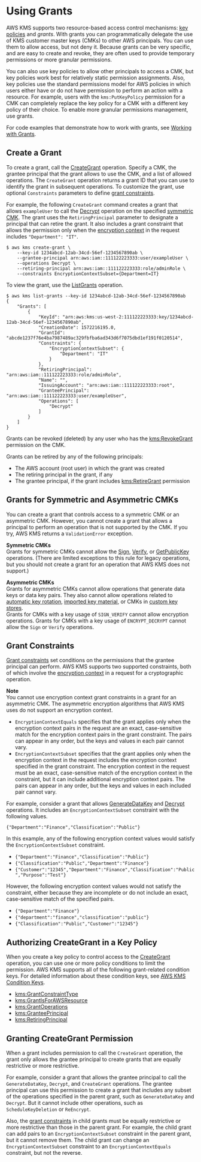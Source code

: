 # Using Grants<a name="grants"></a>

AWS KMS supports two resource\-based access control mechanisms: [key policies](key-policies.md) and *grants*\. With grants you can programmatically delegate the use of KMS customer master keys \(CMKs\) to other AWS principals\. You can use them to allow access, but not deny it\. Because grants can be very specific, and are easy to create and revoke, they are often used to provide temporary permissions or more granular permissions\.

You can also use key policies to allow other principals to access a CMK, but key policies work best for relatively static permission assignments\. Also, key policies use the standard permissions model for AWS policies in which users either have or do not have permission to perform an action with a resource\. For example, users with the `kms:PutKeyPolicy` permission for a CMK can completely replace the key policy for a CMK with a different key policy of their choice\. To enable more granular permissions management, use grants\.

For code examples that demonstrate how to work with grants, see [Working with Grants](programming-grants.md)\.

## Create a Grant<a name="grant-create"></a>

To create a grant, call the [CreateGrant](https://docs.aws.amazon.com/kms/latest/APIReference/API_CreateGrant.html) operation\. Specify a CMK, the grantee principal that the grant allows to use the CMK, and a list of allowed operations\. The `CreateGrant` operation returns a grant ID that you can use to identify the grant in subsequent operations\. To customize the grant, use optional `Constraints` parameters to define [grant constraints](https://docs.aws.amazon.com/kms/latest/APIReference/API_GrantConstraints.html)\.

For example, the following `CreateGrant` command creates a grant that allows `exampleUser` to call the [Decrypt](https://docs.aws.amazon.com/kms/latest/APIReference/API_Decrypt.html) operation on the specified [symmetric CMK](symm-asymm-concepts.md#symmetric-cmks)\. The grant uses the `RetiringPrincipal` parameter to designate a principal that can retire the grant\. It also includes a grant constraint that allows the permission only when the [encryption context](concepts.md#encrypt_context) in the request includes `"Department": "IT"`\.

```
$ aws kms create-grant \
    --key-id 1234abcd-12ab-34cd-56ef-1234567890ab \
    --grantee-principal arn:aws:iam::111122223333:user/exampleUser \
    --operations Decrypt \
    --retiring-principal arn:aws:iam::111122223333:role/adminRole \
    --constraints EncryptionContextSubset={Department=IT}
```

To view the grant, use the [ListGrants](https://docs.aws.amazon.com/kms/latest/APIReference/API_ListGrants.html) operation\. 

```
$ aws kms list-grants --key-id 1234abcd-12ab-34cd-56ef-1234567890ab
{
    "Grants": [
        {
            "KeyId": "arn:aws:kms:us-west-2:111122223333:key/1234abcd-12ab-34cd-56ef-1234567890ab",
            "CreationDate": 1572216195.0,
            "GrantId": "abcde1237f76e4ba7987489ac329fbfba6ad343d6f7075dbd1ef191f0120514",
            "Constraints": {
                "EncryptionContextSubset": {
                    "Department": "IT"
                }
            },
            "RetiringPrincipal": "arn:aws:iam::111122223333:role/adminRole",
            "Name": "",
            "IssuingAccount": "arn:aws:iam::111122223333:root",
            "GranteePrincipal": "arn:aws:iam::111122223333:user/exampleUser",
            "Operations": [
                "Decrypt"
            ]
        }
    ]
}
```

Grants can be revoked \(deleted\) by any user who has the [kms:RevokeGrant](https://docs.aws.amazon.com/kms/latest/APIReference/API_RevokeGrant.html) permission on the CMK\. 

Grants can be retired by any of the following principals:
+ The AWS account \(root user\) in which the grant was created
+ The retiring principal in the grant, if any
+ The grantee principal, if the grant includes [kms:RetireGrant](https://docs.aws.amazon.com/kms/latest/APIReference/API_RetireGrant.html) permission

## Grants for Symmetric and Asymmetric CMKs<a name="grants-asymm"></a>

You can create a grant that controls access to a symmetric CMK or an asymmetric CMK\. However, you cannot create a grant that allows a principal to perform an operation that is not supported by the CMK\. If you try, AWS KMS returns a `ValidationError` exception\.

**Symmetric CMKs**  
Grants for symmetric CMKs cannot allow the [Sign](https://docs.aws.amazon.com/kms/latest/APIReference/API_Sign.html), [Verify](https://docs.aws.amazon.com/kms/latest/APIReference/API_Verify.html), or [GetPublicKey](https://docs.aws.amazon.com/kms/latest/APIReference/API_GetPublicKey.html) operations\. \(There are limited exceptions to this rule for legacy operations, but you should not create a grant for an operation that AWS KMS does not support\.\)

**Asymmetric CMKs**  
Grants for asymmetric CMKs cannot allow operations that generate data keys or data key pairs\. They also cannot allow operations related to [automatic key rotation](rotate-keys.md), [imported key material](importing-keys.md), or CMKs in [custom key stores](custom-key-store-overview.md)\.  
Grants for CMKs with a key usage of `SIGN_VERIFY` cannot allow encryption operations\. Grants for CMKs with a key usage of `ENCRYPT_DECRYPT` cannot allow the `Sign` or `Verify` operations\.

## Grant Constraints<a name="grant-constraints"></a>

[Grant constraints](https://docs.aws.amazon.com/kms/latest/APIReference/API_GrantConstraints.html) set conditions on the permissions that the grantee principal can perform\. AWS KMS supports two supported constraints, both of which involve the [encryption context](concepts.md#encrypt_context) in a request for a cryptographic operation\. 

**Note**  
You cannot use encryption context grant constraints in a grant for an asymmetric CMK\. The asymmetric encryption algorithms that AWS KMS uses do not support an encryption context\. 
+ `EncryptionContextEquals` specifies that the grant applies only when the encryption context pairs in the request are an exact, case\-sensitive match for the encryption context pairs in the grant constraint\. The pairs can appear in any order, but the keys and values in each pair cannot vary\.
+ `EncryptionContextSubset` specifies that the grant applies only when the encryption context in the request includes the encryption context specified in the grant constraint\. The encryption context in the request must be an exact, case\-sensitive match of the encryption context in the constraint, but it can include additional encryption context pairs\. The pairs can appear in any order, but the keys and values in each included pair cannot vary\.

For example, consider a grant that allows [GenerateDataKey](https://docs.aws.amazon.com/kms/latest/APIReference/API_GenerateDataKey.html) and [Decrypt](https://docs.aws.amazon.com/kms/latest/APIReference/API_Decrypt.html) operations\. It includes an `EncryptionContextSubset` constraint with the following values\.

```
{"Department":"Finance","Classification":"Public"}
```

In this example, any of the following encryption context values would satisfy the `EncryptionContextSubset` constraint\.
+ `{"Department":"Finance","Classification":"Public"}`
+ `{"Classification":"Public","Department":"Finance"}`
+ `{"Customer":"12345","Department":"Finance","Classification":"Public","Purpose":"Test"}`

However, the following encryption context values would not satisfy the constraint, either because they are incomplete or do not include an exact, case\-sensitive match of the specified pairs\.
+ `{"Department":"Finance"}`
+ `{"department":"finance","classification":"public"}`
+ `{"Classification":"Public","Customer":"12345"}`

## Authorizing CreateGrant in a Key Policy<a name="grant-authorization"></a>

When you create a key policy to control access to the [CreateGrant](https://docs.aws.amazon.com/kms/latest/APIReference/API_CreateGrant.html) operation, you can use one or more policy conditions to limit the permission\. AWS KMS supports all of the following grant\-related condition keys\. For detailed information about these condition keys, see [AWS KMS Condition Keys](policy-conditions.md#conditions-kms)\.
+ [kms:GrantConstraintType](policy-conditions.md#conditions-kms-grant-constraint-type)
+ [kms:GrantIsForAWSResource](policy-conditions.md#conditions-kms-grant-is-for-aws-resource)
+ [kms:GrantOperations](policy-conditions.md#conditions-kms-grant-operations)
+ [kms:GranteePrincipal](policy-conditions.md#conditions-kms-grantee-principal)
+ [kms:RetiringPrincipal](policy-conditions.md#conditions-kms-retiring-principal)

## Granting CreateGrant Permission<a name="grant-creategrant"></a>

When a grant includes permission to call the `CreateGrant` operation, the grant only allows the grantee principal to create grants that are equally restrictive or more restrictive\. 

For example, consider a grant that allows the grantee principal to call the `GenerateDataKey`, `Decrypt`, and `CreateGrant` operations\. The grantee principal can use this permission to create a grant that includes any subset of the operations specified in the parent grant, such as `GenerateDataKey` and `Decrypt`\. But it cannot include other operations, such as `ScheduleKeyDeletion` or `ReEncrypt`\.

Also, the [grant constraints](https://docs.aws.amazon.com/kms/latest/APIReference/API_GrantConstraints.html) in child grants must be equally restrictive or more restrictive than those in the parent grant\. For example, the child grant can add pairs to an `EncryptionContextSubset` constraint in the parent grant, but it cannot remove them\. The child grant can change an `EncryptionContextSubset` constraint to an `EncryptionContextEquals` constraint, but not the reverse\.